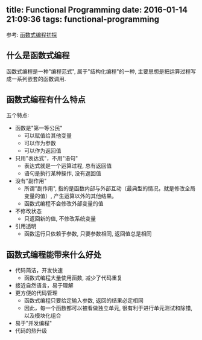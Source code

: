 title: Functional Programming
date: 2016-01-14 21:09:36
tags: functional-programming
---

参考: [函数式编程初探](http://www.ruanyifeng.com/blog/2012/04/functional_programming.html)

## 什么是函数式编程

函数式编程是一种"编程范式", 属于"结构化编程"的一种, 主要思想是把运算过程写成一系列嵌套的函数调用.

## 函数式编程有什么特点

五个特点:

- 函数是"第一等公民"
    * 可以赋值给其他变量
    * 可以作为参数
    * 可以作为返回值
- 只用"表达式"，不用"语句"
    * 表达式就是一个运算过程, 总有返回值
    * 语句是执行某种操作, 没有返回值
- 没有"副作用"
    * 所谓"副作用", 指的是函数内部与外部互动（最典型的情况，就是修改全局变量的值）, 产生运算以外的其他结果。
    * 函数式编程不会修改外部变量的值
- 不修改状态
    * 只返回新的值, 不修改系统变量
- 引用透明
    * 函数运行只依赖于参数, 只要参数相同, 返回值总是相同

## 函数式编程能带来什么好处

- 代码简洁，开发快速
    * 函数式编程大量使用函数, 减少了代码重复
- 接近自然语言，易于理解
- 更方便的代码管理
    * 函数式编程只要给定输入参数, 返回的结果必定相同
    * 因此，每一个函数都可以被看做独立单元, 很有利于进行单元测试和除错, 以及模块化组合
- 易于"并发编程"
- 代码的热升级




